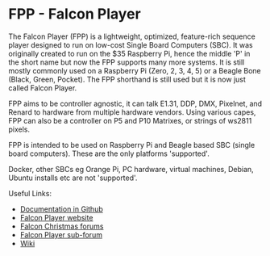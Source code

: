 # FPP - Falcon Player

The Falcon Player (FPP) is a lightweight, optimized, feature-rich sequence player designed to
run on low-cost Single Board Computers (SBC). It was originally created to run on the $35
Raspberry Pi, hence the middle 'P' in the short name but now the FPP supports many more
systems. It is still mostly commonly used on a Raspberry Pi (Zero, 2, 3, 4, 5) or a Beagle Bone (Black, Green, Pocket).
The FPP shorthand is still used but it is now just called Falcon Player.

FPP aims to be controller agnostic, it can talk E1.31,
DDP, DMX, Pixelnet, and Renard to hardware from multiple hardware vendors. Using various capes, FPP
can also be a controller on P5 and P10 Matrixes, or strings of ws2811 pixels.

FPP is intended to be used on Raspberry Pi and Beagle based SBC (single board computers).  These are the only platforms 'supported'.

Docker, other SBCs eg Orange Pi, PC hardware, virtual machines, Debian, Ubuntu installs etc are not 'supported'.

Useful Links:

- [Documentation in Github](./docs/README.md)
- [Falcon Player website](https://www.falconplayer.com)
- [Falcon Christmas forums](http://falconchristmas.com/forum/)
- [Falcon Player sub-forum](http://falconchristmas.com/forum/index.php/board,8.0.html)
- [Wiki](http://falconchristmas.com/wiki/index.php/Main_Page)
